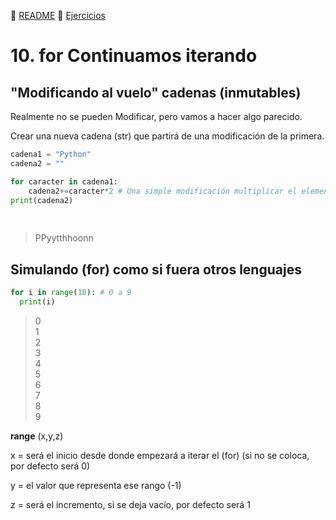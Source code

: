 :page_with_curl: [README](../README.md)  :pencil: [Ejercicios](/tests/indicetests.md)

# 10. for  Continuamos iterando 
## "Modificando al vuelo" cadenas (inmutables)

Realmente no se pueden Modificar, pero vamos a hacer algo parecido.

Crear una nueva cadena (str) que partirá de una modificación de la primera.

````python
cadena1 = "Python"
cadena2 = ""

for caracter in cadena1:
    cadena2+=caracter*2 # Una simple modificación multiplicar el elemento x 2
print(cadena2)
    
  
````
> PPyytthhoonn

## Simulando (for) como si fuera otros lenguajes

````python
for i in range(10): # 0 a 9
  print(i)
````

>0  
>1  
>2  
>3  
>4  
>5  
>6  
>7  
>8  
>9

**range** (x,y,z)

x = será el inicio desde donde empezará a iterar el (for) (si no se coloca, por defecto será 0)

y = el valor que representa ese rango (-1)

z = será el incremento, si se deja vacío, por defecto será 1
